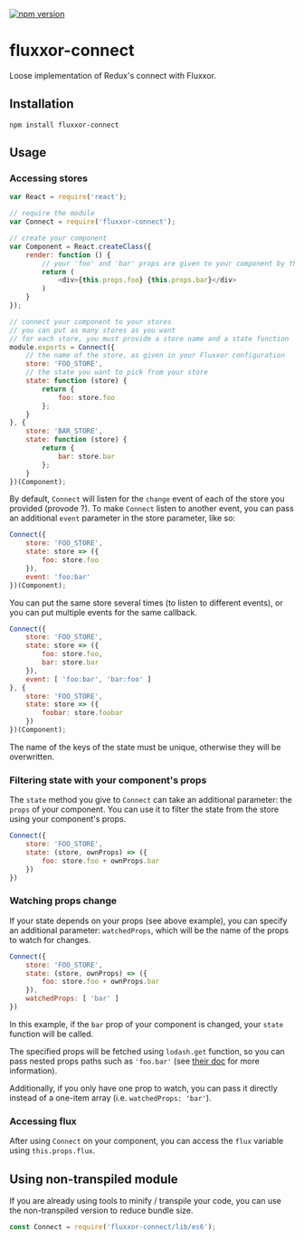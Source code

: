 [![npm version](https://badge.fury.io/js/fluxxor-connect.svg)](https://badge.fury.io/js/fluxxor-connect)

# fluxxor-connect

Loose implementation of Redux's connect with Fluxxor.

## Installation

```
npm install fluxxor-connect
```

## Usage

### Accessing stores

```js
var React = require('react');

// require the module
var Connect = require('fluxxor-connect');

// create your component
var Component = React.createClass({
    render: function () {
        // your 'foo' and 'bar' props are given to your component by the Connect component below.
        return (
            <div>{this.props.foo} {this.props.bar}</div>
        )
    }
});

// connect your component to your stores
// you can put as many stores as you want
// for each store, you must provide a store name and a state function
module.exports = Connect({
    // the name of the store, as given in your Fluxxor configuration
    store: 'FOO_STORE',
    // the state you want to pick from your store
    state: function (store) {
        return {
            foo: store.foo
        };
    }
}, {
    store: 'BAR_STORE',
    state: function (store) {
        return {
            bar: store.bar
        };
    }
})(Component);
```

By default, `Connect` will listen for the `change` event of each of the store you provided (provode ?).
To make `Connect` listen to another event, you can pass an additional `event` parameter in the store parameter, like so:

```js
Connect({
    store: 'FOO_STORE',
    state: store => ({
        foo: store.foo
    }),
    event: 'foo:bar'
})(Component);
```

You can put the same store several times (to listen to different events), or you can put multiple events for the same callback.

```js
Connect({
    store: 'FOO_STORE',
    state: store => ({
        foo: store.foo,
        bar: store.bar
    }),
    event: [ 'foo:bar', 'bar:foo' ]
}, {
    store: 'FOO_STORE',
    state: store => ({
        foobar: store.foobar
    })
})(Component);
```

The name of the keys of the state must be unique, otherwise they will be overwritten.

### Filtering state with your component's props

The `state` method you give to `Connect` can take an additional parameter: the `props` of your component.
You can use it to filter the state from the store using your component's props.

```js
Connect({
    store: 'FOO_STORE',
    state: (store, ownProps) => ({
        foo: store.foo + ownProps.bar
    })
})
```

### Watching props change

If your state depends on your props (see above example), you can specify an additional parameter: `watchedProps`, which will be the name of the props to watch for changes.

```js
Connect({
    store: 'FOO_STORE',
    state: (store, ownProps) => ({
        foo: store.foo + ownProps.bar
    }),
    watchedProps: [ 'bar' ]
})
```

In this example, if the `bar` prop of your component is changed, your `state` function will be called.

The specified props will be fetched using `lodash.get` function, so you can pass nested props paths such as `'foo.bar'` (see [their doc](https://lodash.com/docs/4.17.4#get) for more information).

Additionally, if you only have one prop to watch, you can pass it directly instead of a one-item array (i.e. `watchedProps: 'bar'`).

### Accessing flux

After using `Connect` on your component, you can access the `flux` variable using `this.props.flux`.

## Using non-transpiled module

If you are already using tools to minify / transpile your code, you can use the non-transpiled version to reduce bundle size.

```js
const Connect = require('fluxxor-connect/lib/es6');
```
